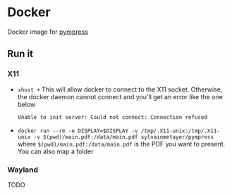 # Docker 

Docker image for [pympress](https://github.com/Cimbali/pympress)

## Run it 

### X11

- `xhost +` This will allow docker to connect to the X11 socket. Otherwise, the docker daemon cannot connect and you'll get an error like the one below

    ```
    Unable to init server: Could not connect: Connection refused
    ```

- `docker run --rm -e DISPLAY=$DISPLAY -v /tmp/.X11-unix:/tmp/.X11-unix -v $(pwd)/main.pdf:/data/main.pdf sylvainmetayer/pympress` where `$(pwd)/main.pdf:/data/main.pdf` is the PDF you want to present. You can also map a folder

### Wayland

TODO
